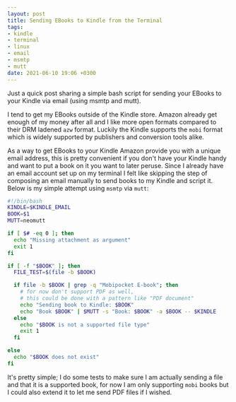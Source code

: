 ```yaml
---
layout: post
title: Sending EBooks to Kindle from the Terminal
tags:
- kindle
- terminal
- linux
- email
- msmtp
- mutt
date: 2021-06-10 19:06 +0300
---
```

Just a quick post sharing a simple bash script for sending your EBooks to your
Kindle via email (using msmtp and mutt).

I tend to get my EBooks outside of the Kindle store. Amazon already get enough
of my money after all and I like more open formats compared to their DRM
ladened `azw` format. Luckily the Kindle supports the `mobi` format which is
widely supported by publishers and conversion tools alike.

As a way to get EBooks to your Kindle Amazon provide you with a unique email
address, this is pretty convenient if you don't have your Kindle handy and want
to put a book on it you want to later peruse. Since I already have an email
account set up on my terminal I felt like skipping the step of composing an
email manually to send books to my Kindle and script it. Below is my simple
attempt using `msmtp` via `mutt`:

```bash
#!/bin/bash
KINDLE=$KINDLE_EMAIL
BOOK=$1
MUTT=neomutt

if [ $# -eq 0 ]; then
  echo "Missing attachment as argument"
  exit 1
fi

if [ -f "$BOOK" ]; then 
  FILE_TEST=$(file -b $BOOK)

  if file -b $BOOK | grep -q "Mobipocket E-book"; then
    # for now don't support PDF as well,
    # this could be done with a pattern like "PDF document"
    echo "Sending book to Kindle: $BOOK"
    echo "Book $BOOK" | $MUTT -s "Book: $BOOK" -a $BOOK -- $KINDLE
  else
    echo "$BOOK is not a supported file type"
    exit 1
  fi

else
  echo "$BOOK does not exist"
fi
```

It's pretty simple; I do some tests to make sure I am actually sending a file
and that it is a supported book, for now I am only supporting `mobi` books but
I could also extend it to let me send PDF files if I wished.

